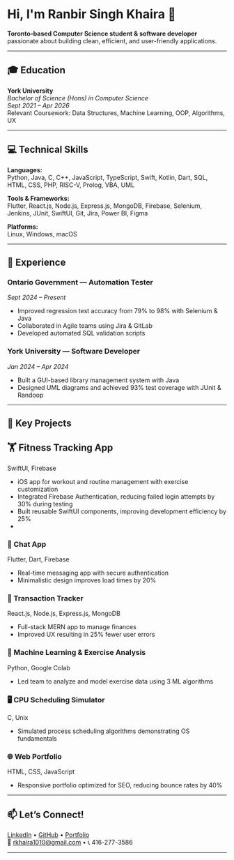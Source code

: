 # Hi, I'm Ranbir Singh Khaira 👋

**Toronto-based Computer Science student & software developer** passionate about building clean, efficient, and user-friendly applications.

---

## 🎓 Education

**York University**  
_Bachelor of Science (Hons) in Computer Science_  
_Sept 2021 – Apr 2026_  
Relevant Coursework: Data Structures, Machine Learning, OOP, Algorithms, UX

---

## 💻 Technical Skills

**Languages:**  
Python, Java, C, C++, JavaScript, TypeScript, Swift, Kotlin, Dart, SQL, HTML, CSS, PHP, RISC-V, Prolog, VBA, UML

**Tools & Frameworks:**  
Flutter, React.js, Node.js, Express.js, MongoDB, Firebase, Selenium, Jenkins, JUnit, SwiftUI, Git, Jira, Power BI, Figma

**Platforms:**  
Linux, Windows, macOS

---

## 🚀 Experience

### Ontario Government — Automation Tester  
*Sept 2024 – Present*  
- Improved regression test accuracy from 79% to 98% with Selenium & Java  
- Collaborated in Agile teams using Jira & GitLab  
- Developed automated SQL validation scripts

### York University — Software Developer  
*Jan 2024 – Apr 2024*  
- Built a GUI-based library management system with Java  
- Designed UML diagrams and achieved 93% test coverage with JUnit & Randoop

---

## 📂 Key Projects

## 🏋️ Fitness Tracking App
SwiftUI, Firebase
- iOS app for workout and routine management with exercise customization
- Integrated Firebase Authentication, reducing failed login attempts by 30% during testing
- Built reusable SwiftUI components, improving development efficiency by 25%
- 
### 💬 Chat App  
Flutter, Dart, Firebase  
- Real-time messaging app with secure authentication  
- Minimalistic design improves load times by 20%

### 💸 Transaction Tracker  
React.js, Node.js, Express.js, MongoDB  
- Full-stack MERN app to manage finances  
- Improved UX resulting in 25% fewer user errors

### 🤖 Machine Learning & Exercise Analysis  
Python, Google Colab  
- Led team to analyze and model exercise data using 3 ML algorithms

### 🖥 CPU Scheduling Simulator  
C, Unix  
- Simulated process scheduling algorithms demonstrating OS fundamentals

### 🌐 Web Portfolio  
HTML, CSS, JavaScript  
- Responsive portfolio optimized for SEO, reducing bounce rates by 40%

---

## 📫 Let’s Connect!

[LinkedIn](https://linkedin.com/in/ranbirkhaira) • [GitHub](https://github.com/khaira43) • [Portfolio](https://rkhaira.com/)  
📧 rkhaira1010@gmail.com • 📞 416-277-3586

---



